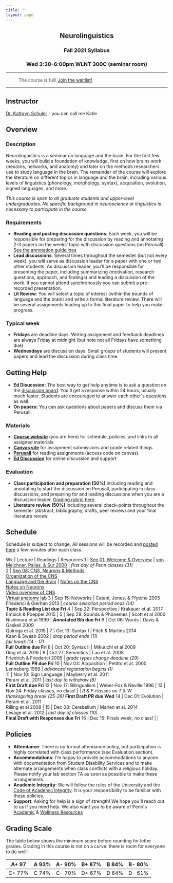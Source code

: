```yaml
---
title: ""
layout: page
---
```



<h2 align="center">Neurolinguistics</h2>
<h3 align="center">Fall 2021 Syllabus</h3>
<h3 align="center">Wed 3:30-6:00pm WLNT 300C (seminar room)</h3>

<hr>

> The course is full! [Join the waitlist!](https://forms.gle/qyiF72PnfSYwKxFn6)

<hr>

## Instructor
[Dr. Kathryn Schuler](mailto:kschuler@sas.upenn.edu) - you can call me Katie


## Overview

### Description

Neurolinguistics is a seminar on language and the brain. For the first few weeks, you will build a foundation of knowledge, first on how brains work (neurons, networks, and anatomy) and later on the methods researchers use to study language in the brain. The remainder of the course will explore the literature on different topics in language and the brain, including various levels of linguistics (phonology, morphology, syntax), acquisition, evolution, signed languages, and more.

*This course is open to all graduate students and upper-level undergraduates. No specific background in neuroscience or linguistics is necessary to participate in the course*

### Requirements

- **Reading and posting discussion questions**: Each week, you will be responsible for preparing for the discussion by reading and annotating 2-3 papers on the weeks’ topic with discussion questions (on Perusall). [See the annotation guidelines](https://public.3.basecamp.com/p/p7oojNVWQXJRH6BVe5bteXFX)
- **Lead discussions**: Several times throughout the semester (but not every week), you will serve as discussion leader for a paper with one or two other students. As discussion leader, you’ll be responsible for presenting the paper, including summarizing (motivation, research questions, approach, and findings) and leading a discussion of the work. If you cannot attend synchronously you can submit a pre-recorded presentation. 
- **Lit Review**: You will select a topic of interest (within the bounds of language and the brain) and write a formal literature review. There will be several assignments leading up to this final paper to help you make progress.

### Typical week

- **Fridays** are deadline days. Writing assignment and feedback deadlines are always Friday at midnight (but note not all Fridays have something due)
- **Wednesdays** are discussion days. Small groups of students will present papers and lead the discussion during class time. 

## Getting Help

- **Ed Disucssion:** The best way to get help anytime is to ask a question on the [discussion board](https://edstem.org/us/courses/13251/discussion/). You'll get a response within 24 hours, usually much faster. Students are encouraged to answer each other's questions as well. 
- **On papers:** You can ask questions about papers and discuss them via Perusall.

 
### Materials

- **[Course website](index.md)** (you are here) for schedule, policies, and links to all assigned materials
- **[Canvas site](https://canvas.upenn.edu/courses/1613834)** for assignment submissions and grade related things
- **[Perusall](https://app.perusall.com/courses/neurolinguistics/_/dashboard/assignments)** for reading assignments (access code on canvas). 
- **[Ed Discussion](https://edstem.org/us/courses/13251/discussion/)** for online discussion and support

### Evaluation 
- **Class participation and preparation (50%)**  including reading and annotating to start the discussion on Perusall, participating in class discussions, and preparing for and leading discussions when you are a discussion leader. [Grading rubric here](https://public.3.basecamp.com/p/uATqsDvYdptdvtFXC2jYFnQ6). 
- **Literature review (50%)**  including several check-points throughout the semester (abstract, bibliography, drafts, peer review) and your final literature review.


## Schedule
Schedule is subject to change. All sessions will be recorded and [posted here]() a few minutes after each class.

Wk  | Lecture | Readings | Resources
1 | [Sep 01: Welcome & Overview](https://docs.google.com/presentation/d/1MdIJzTOnmsF_17hfeWEa6U9DnQIKKjLNQvgj1LNVKds/edit?usp=sharing) | [von Melchner, Pallas, & Sur 2000](https://app.perusall.com/courses/neurolinguistics/visual-behaviour-mediated-by-retinal-projections-directed-to-the-auditory-pathway?assignmentId=DqkwEG6qYaMETTj7x&part=1) | *first day of Penn classes (31)* <br> 
2 | [Sep 08: CNS, Neurons & Methods](https://docs.google.com/presentation/d/17GrmkDTSsWqrlA0FDVegGVAKuJ8I7KlmU8ALdKMAJDU/edit?usp=sharing)<br>[Organization of the CNS](https://app.perusall.com/courses/neurolinguistics/the-organization-of-the-central-nervous-system?assignmentId=EMm34PeuwrtyC3xqW&part=1) <br> [Language and the Brain](https://app.perusall.com/courses/neurolinguistics/ch-7-language-and-the-brain?assignmentId=AyYFRNmHBCQgKD9Am&part=1)    | [Notes on the CNS](https://docs.google.com/document/d/1PRnxbS35voE_a0O-zt9b5AgpzA90kzHGQmPOjIeMIoo/edit) <br>[Notes on Neurons](https://docs.google.com/document/d/10m2TaXG4dH76JJWaoWzONSnLYD6Opt5RjLd1bbx04pE/edit?usp=sharing) <br>[Video overview of CNS](https://www.youtube.com/watch?v=xB7rXw_3gVY&t=34s&ab_channel=UBCMedicine-EducationalMedia)<br>[Virtual anatomy lab](https://www.neuroanatomy.ca/modules/Cortex/story_html5.html)
3 | Sep 15: Networks  | Catani, Jones, & Ffytche 2005 <br>  Friederici & Gierhan 2013 | *course selection period ends (14)* <br> **Topic & Reading List due Fri**
4 | Sep 22: Perspective |  Krakauer et al. 2017 <br>  Embick & Poeppel 2015 | 
5 | Sep 29: Sounds & Phonemes | Scott et al 2000 <br>   Nishimura et al 1999 | **Annotated Bib due Fri**
6 | Oct 06: Words | Davis & Gaskell 2009 <br> Quiroga et al. 2015 | 
7 | Oct 13: Syntax I  | Fitch & Martins 2014 <br>  Kaan & Swaab 2002  | *drop period ends (11) <br> fall break (14 - 17)*<br> **Full Outline due Fri**
8 | Oct 20: Syntax II | Mikuuchi et al 2009 <br> Ding et al. 2016 | 
9 | Oct 27: Semantics |  Lau et al. 2008 <br>  Friedrich & Friederici 2005 | *grade types change deadline (29)*<br>**Full Outline PR due Fri**
10 | Nov 03: Acquisition  | Petitto et al. 2000 <br> Lenneberg 1969 | *advanced registration begins (1)* <br> 
11 |  Nov 10: Sign Language | Mayberry et al. 2011 <br> Perani et al. 2011 | *last day to withdraw (8)* <br> **First Draft due Fri**
12 | Nov 17: Bilingualism  | Weber-Fox & Neville 1996  | 
13 | Nov 24: Friday classes, no class!  | | *R & F classes on T & W <br> thanksgiving break (25-28)* **First Draft PR due Wed**
14 | Dec 01: Evolution | Perani et al. 2011 <br> Rilling et al 2008  | 
15 | Dec 08: Cerebellum |  Marien et al. 2014 <br> Lesage et al. 2012 | *last day of classes (10)*<br> **Final Draft with Responses due Fri**
16 | Dec 15: Finals week, no class! | | 


## Policies

- **Attendance**: There is no formal attendance policy, but participation is highly correlated with class performance (see Evaluation section). 
- **Accommodations**: I'm happy to provide accommodations to anyone with documentation from Student Disability Services and to make alternate arrangements when class conflicts with a religious holiday. Please notify your lab section TA as soon as possible to make these arrangements.
- **Academic Integrity**: We will follow the rules of the University and the [Code of Academic Integrity](https://catalog.upenn.edu/pennbook/code-of-academic-integrity/).  It is your responsibility to be familiar with these policies.
- **Support**: Asking for help is a sign of strength! We hope you'll reach out to us if you need help. We also want you to be aware of Penn's [Academic](https://www.college.upenn.edu/index.php/support) & [Wellness Resources](https://www.wellnessatpenn.com/)

## Grading Scale
The table below shows the minimum score before rounding for letter grades. Grading in this course is not on a curve: there is room for everyone to do well!

A+ 97 | A 93% | A- 90% | B+ 87% | B 84% | B- 80%
--- | --- | --- | --- | --- | ---
C+ 77% | C 74% | C- 70% | D+ 67% | D 64% | D- 61%


